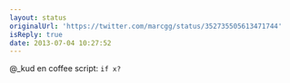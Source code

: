 ```yaml
---
layout: status
originalUrl: 'https://twitter.com/marcgg/status/352735505613471744'
isReply: true
date: 2013-07-04 10:27:52
---
```


@_kud en coffee script: `if x?`
